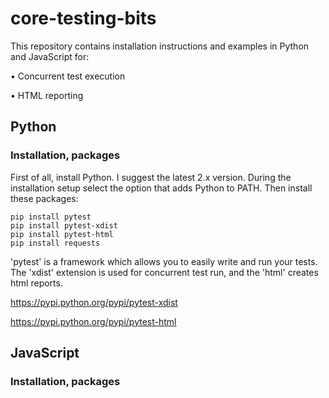# core-testing-bits

This repository contains installation instructions and examples in Python and JavaScript for:

• Concurrent test execution

• HTML reporting


## Python

### Installation, packages

First of all, install Python. I suggest the latest 2.x version. During the installation setup select the option that adds Python to PATH.
Then install these packages:
```
pip install pytest
pip install pytest-xdist
pip install pytest-html
pip install requests
```

'pytest' is a framework which allows you to easily write and run your tests. The 'xdist' extension is used for concurrent test run, and the 'html' creates html reports.

https://pypi.python.org/pypi/pytest-xdist

https://pypi.python.org/pypi/pytest-html


## JavaScript

### Installation, packages

